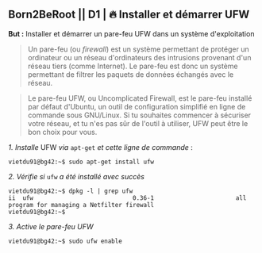 ## **Born2BeRoot**  || **D1** | 🔥 Installer et démarrer UFW

__But :__ Installer et démarrer un pare-feu UFW dans un système d'exploitation

> Un pare-feu (ou _firewall_) est un système permettant de protéger un ordinateur ou un réseau d'ordinateurs des intrusions provenant d'un réseau tiers (comme Internet). Le pare-feu est donc un système permettant de filtrer les paquets de données échangés avec le réseau. 

> Le pare-feu UFW, ou Uncomplicated Firewall, est le pare-feu installé par défaut d'Ubuntu, un outil de configuration simplifié en ligne de commande sous GNU/Linux. Si tu souhaites commencer à sécuriser votre réseau, et tu n'es pas sûr de l'outil à utiliser, UFW peut être le bon choix pour vous.

*1. Installe* UFW *via* ```apt-get``` *et cette ligne de commande* :

```
vietdu91@bg42:~$ sudo apt-get install ufw
```

*2. Vérifie si* ```ufw``` *a été installé avec succès*

```
vietdu91@bg42:~$ dpkg -l | grep ufw
ii  ufw                            0.36-1                       all          program for managing a Netfilter firewall
vietdu91@bg42:~$
```

*3. Active le pare-feu UFW*
```
vietdu91@bg42:~$ sudo ufw enable
```
